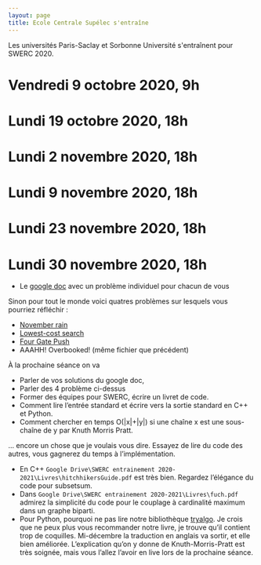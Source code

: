 ```yaml
---
layout: page
title: Ecole Centrale Supélec s'entraîne
---
```


Les universités Paris-Saclay et Sorbonne Université s'entraînent pour SWERC 2020.

# Vendredi 9 octobre 2020, 9h

# Lundi 19 octobre 2020, 18h

# Lundi 2 novembre 2020, 18h

# Lundi 9 novembre 2020, 18h

# Lundi 23 novembre 2020, 18h

# Lundi 30 novembre 2020, 18h

- Le [google doc](https://docs.google.com/document/d/1Sb8yhL5mjJjUowqXb3xPy-in22NvUzoNgXRlh4y5LcY/edit#heading=h.vyrq4y9q9pau) avec un problème individuel pour chacun de vous

Sinon pour tout le monde voici quatres problèmes sur lesquels vous pourriez réfléchir :

-   [November rain](http://poj.org/problem?id=1765) 
-   [Lowest-cost search](https://projecteuler.net/problem=328)
-   [Four Gate Push](https://cs.stanford.edu/group/acm/SLPC2010/problems.pdf)
-   AAAHH! Overbooked! (même fichier que précédent)

À la prochaine séance on va

-   Parler de vos solutions du google doc,
-   Parler des 4 problème ci-dessus
-   Former des équipes pour SWERC, écrire un livret de code.
-   Comment lire l’entrée standard et écrire vers la sortie standard en C++ et Python.
-   Comment chercher en temps O(\|x\|+\|y\|) si une chaîne x est une sous-chaîne de y par Knuth Morris Pratt.

... encore un chose que je voulais vous dire. Essayez de lire du code des autres, vous gagnerez du temps à l’implémentation.

-   En C++ `Google Drive\SWERC entrainement 2020-2021\Livres\hitchhikersGuide.pdf` est très bien. Regardez l’élégance du code pour subsetsum.
-   Dans `Google Drive\SWERC entrainement 2020-2021\Livres\fuch.pdf` admirez la simplicité du code pour le couplage à cardinalité maximum dans un graphe biparti. 
-   Pour Python, pourquoi ne pas lire notre bibliothèque [tryalgo](https://jilljenn.github.io/tryalgo/). Je crois que ne peux plus vous recommander notre livre, je trouve qu’il contient trop de coquilles. Mi-décembre la traduction en anglais va sortir, et elle bien améliorée. L’explication qu’on y donne de Knuth-Morris-Pratt est très soignée, mais vous l’allez l’avoir en live lors de la prochaine séance.

